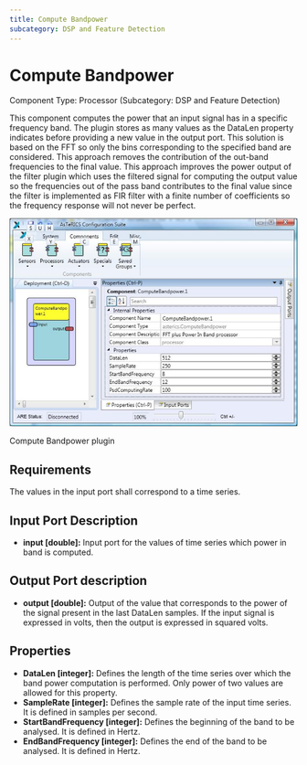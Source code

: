 ```yaml
---
title: Compute Bandpower
subcategory: DSP and Feature Detection
---
```


# Compute Bandpower

Component Type: Processor (Subcategory: DSP and Feature Detection)

This component computes the power that an input signal has in a specific frequency band. The plugin stores as many values as the DataLen property indicates before providing a new value in the output port. This solution is based on the FFT so only the bins corresponding to the specified band are considered. This approach removes the contribution of the out-band frequencies to the final value. This approach improves the power output of the filter plugin which uses the filtered signal for computing the output value so the frequencies out of the pass band contributes to the final value since the filter is implemented as FIR filter with a finite number of coefficients so the frequency response will not never be perfect.

![Screenshot: Compute Bandpower plugin](./img/computebandpower.jpg "Screenshot: Compute Bandpower plugin")

Compute Bandpower plugin

## Requirements

The values in the input port shall correspond to a time series.

## Input Port Description

- **input \[double\]:** Input port for the values of time series which power in band is computed.

## Output Port description

- **output \[double\]:** Output of the value that corresponds to the power of the signal present in the last DataLen samples. If the input signal is expressed in volts, then the output is expressed in squared volts.

## Properties

- **DataLen \[integer\]:** Defines the length of the time series over which the band power computation is performed. Only power of two values are allowed for this property.
- **SampleRate \[integer\]:** Defines the sample rate of the input time series. It is defined in samples per second.
- **StartBandFrequency \[integer\]:** Defines the beginning of the band to be analysed. It is defined in Hertz.
- **EndBandFrequency \[integer\]:** Defines the end of the band to be analysed. It is defined in Hertz.
